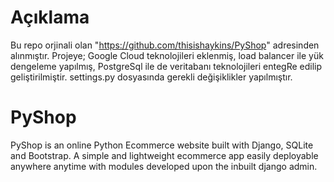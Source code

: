 # Açıklama
Bu repo orjinali olan "https://github.com/thisishaykins/PyShop" adresinden alınmıştır. Projeye; Google Cloud teknolojileri eklenmiş, load balancer ile yük dengeleme yapılmış, PostgreSql ile de veritabanı teknolojileri entegRe edilip geliştirilmiştir.
settings.py dosyasında gerekli değişiklikler yapılmıştır.
# PyShop

PyShop is an online Python Ecommerce website built with Django, SQLite and Bootstrap. A simple and lightweight ecommerce app easily deployable anywhere anytime with modules developed upon the inbuilt django admin.


